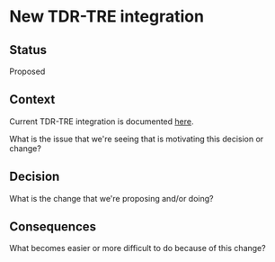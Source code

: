# New TDR-TRE integration

## Status

Proposed

## Context

Current TDR-TRE integration is documented [here](../tdr-integration/README.md).

What is the issue that we're seeing that is motivating this decision or change?

## Decision

What is the change that we're proposing and/or doing?

## Consequences

What becomes easier or more difficult to do because of this change?